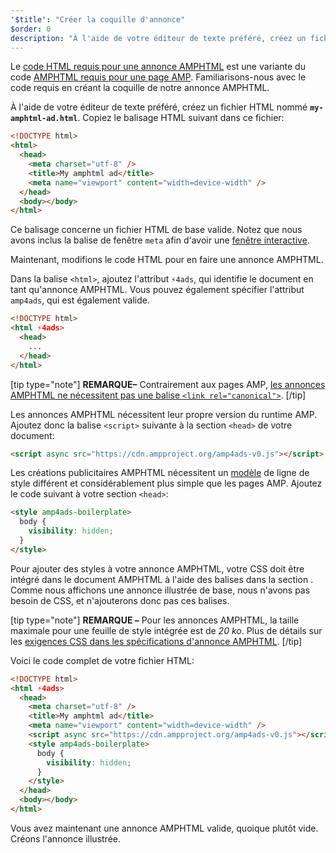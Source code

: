 ```yaml
---
'$title': "Créer la coquille d'annonce"
$order: 0
description: "À l'aide de votre éditeur de texte préféré, créez un fichier HTML nommé my-amphtml-ad.html. Copiez le balisage HTML suivant dans ce fichier: ..."
---
```


Le [code HTML requis pour une annonce AMPHTML](../../../../documentation/guides-and-tutorials/learn/a4a_spec.md) est une variante du code [AMPHTML requis pour une page AMP](../../../../documentation/guides-and-tutorials/learn/spec/amphtml.md). Familiarisons-nous avec le code requis en créant la coquille de notre annonce AMPHTML.

À l'aide de votre éditeur de texte préféré, créez un fichier HTML nommé **`my-amphtml-ad.html`**. Copiez le balisage HTML suivant dans ce fichier:

```html
<!DOCTYPE html>
<html>
  <head>
    <meta charset="utf-8" />
    <title>My amphtml ad</title>
    <meta name="viewport" content="width=device-width" />
  </head>
  <body></body>
</html>
```

Ce balisage concerne un fichier HTML de base valide. Notez que nous avons inclus la balise de fenêtre `meta` afin d'avoir une [fenêtre interactive](../../../../documentation/guides-and-tutorials/develop/style_and_layout/responsive_design.md#controlling-the-viewport).

Maintenant, modifions le code HTML pour en faire une annonce AMPHTML.

Dans la balise `<html>`, ajoutez l'attribut `⚡4ads`, qui identifie le document en tant qu'annonce AMPHTML. Vous pouvez également spécifier l'attribut `amp4ads`, qui est également valide.

```html
<!DOCTYPE html>
<html ⚡4ads>
  <head>
    ...
  </head>
</html>
```

[tip type="note"] **REMARQUE–** Contrairement aux pages AMP, [les annonces AMPHTML ne nécessitent pas une balise `<link rel="canonical">`](../../../../documentation/guides-and-tutorials/learn/a4a_spec.md#amphtml-ad-format-rules). [/tip]

Les annonces AMPHTML nécessitent leur propre version du runtime AMP. Ajoutez donc la balise `<script>` suivante à la section `<head>` de votre document:

```html
<script async src="https://cdn.ampproject.org/amp4ads-v0.js"></script>
```

Les créations publicitaires AMPHTML nécessitent un [modèle](../../../../documentation/guides-and-tutorials/learn/a4a_spec.md#boilerplate) de ligne de style différent et considérablement plus simple que les pages AMP. Ajoutez le code suivant à votre section `<head>`:

```html
<style amp4ads-boilerplate>
  body {
    visibility: hidden;
  }
</style>
```

Pour ajouter des styles à votre annonce AMPHTML, votre CSS doit être intégré dans le document AMPHTML à l'aide des balises <code><style amp-custom></style></code> dans la section <code><head></code>. Comme nous affichons une annonce illustrée de base, nous n'avons pas besoin de CSS, et n'ajouterons donc pas ces balises.

[tip type="note"] **REMARQUE –** Pour les annonces AMPHTML, la taille maximale pour une feuille de style intégrée est de _20 ko_. Plus de détails sur les [exigences CSS dans les spécifications d'annonce AMPHTML](../../../../documentation/guides-and-tutorials/learn/a4a_spec.md#css). [/tip]

Voici le code complet de votre fichier HTML:

```html
<!DOCTYPE html>
<html ⚡4ads>
  <head>
    <meta charset="utf-8" />
    <title>My amphtml ad</title>
    <meta name="viewport" content="width=device-width" />
    <script async src="https://cdn.ampproject.org/amp4ads-v0.js"></script>
    <style amp4ads-boilerplate>
      body {
        visibility: hidden;
      }
    </style>
  </head>
  <body></body>
</html>
```

Vous avez maintenant une annonce AMPHTML valide, quoique plutôt vide. Créons l'annonce illustrée.
